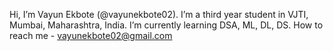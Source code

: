 Hi, I’m Vayun Ekbote (@vayunekbote02).
I’m a third year student in VJTI, Mumbai, Maharashtra, India.
I’m currently learning DSA, ML, DL, DS.
How to reach me - vayunekbote02@gmail.com

<!---
vayunekbote02/vayunekbote02 is a ✨ special ✨ repository because its `README.md` (this file) appears on your GitHub profile.
You can click the Preview link to take a look at your changes.
--->
